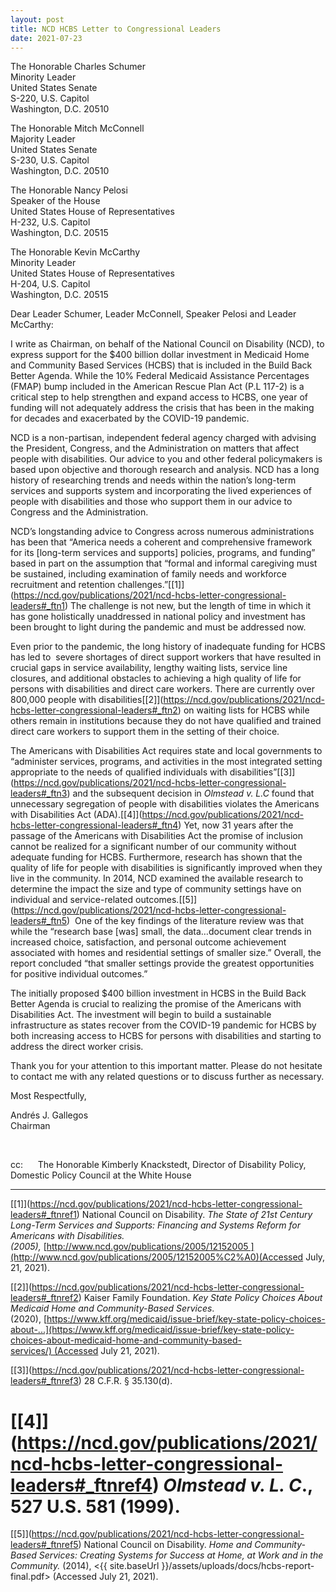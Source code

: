 ```yaml
---
layout: post
title: NCD HCBS Letter to Congressional Leaders
date: 2021-07-23
---
```

The Honorable Charles Schumer\
Minority Leader\
United States Senate\
S-220, U.S. Capitol\
Washington, D.C. 20510

The Honorable Mitch McConnell\
Majority Leader\
United States Senate\
S-230, U.S. Capitol\
Washington, D.C. 20510

The Honorable Nancy Pelosi\
Speaker of the House\
United States House of Representatives\
H-232, U.S. Capitol\
Washington, D.C. 20515

The Honorable Kevin McCarthy\
Minority Leader\
United States House of Representatives\
H-204, U.S. Capitol\
Washington, D.C. 20515

Dear Leader Schumer, Leader McConnell, Speaker Pelosi and Leader McCarthy:

I write as Chairman, on behalf of the National Council on Disability (NCD), to express support for the $400 billion dollar investment in Medicaid Home and Community Based Services (HCBS) that is included in the Build Back Better Agenda. While the 10% Federal Medicaid Assistance Percentages (FMAP) bump included in the American Rescue Plan Act (P.L 117-2) is a critical step to help strengthen and expand access to HCBS, one year of funding will not adequately address the crisis that has been in the making for decades and exacerbated by the COVID-19 pandemic.

NCD is a non-partisan, independent federal agency charged with advising the President, Congress, and the Administration on matters that affect people with disabilities. Our advice to you and other federal policymakers is based upon objective and thorough research and analysis. NCD has a long history of researching trends and needs within the nation’s long-term services and supports system and incorporating the lived experiences of people with disabilities and those who support them in our advice to Congress and the Administration.

NCD’s longstanding advice to Congress across numerous administrations has been that “America needs a coherent and comprehensive framework for its \[long-term services and supports] policies, programs, and funding” based in part on the assumption that “formal and informal caregiving must be sustained, including examination of family needs and workforce recruitment and retention challenges.”[\[1]](https://ncd.gov/publications/2021/ncd-hcbs-letter-congressional-leaders#_ftn1) The challenge is not new, but the length of time in which it has gone holistically unaddressed in national policy and investment has been brought to light during the pandemic and must be addressed now.

Even prior to the pandemic, the long history of inadequate funding for HCBS has led to  severe shortages of direct support workers that have resulted in crucial gaps in service availability, lengthy waiting lists, service line closures, and additional obstacles to achieving a high quality of life for persons with disabilities and direct care workers. There are currently over 800,000 people with disabilities[\[2]](https://ncd.gov/publications/2021/ncd-hcbs-letter-congressional-leaders#_ftn2) on waiting lists for HCBS while others remain in institutions because they do not have qualified and trained direct care workers to support them in the setting of their choice.

The Americans with Disabilities Act requires state and local governments to “administer services, programs, and activities in the most integrated setting appropriate to the needs of qualified individuals with disabilities”[\[3]](https://ncd.gov/publications/2021/ncd-hcbs-letter-congressional-leaders#_ftn3) and the subsequent decision in *Olmstead v. L.C* found that unnecessary segregation of people with disabilities violates the Americans with Disabilities Act (ADA).[\[4]](https://ncd.gov/publications/2021/ncd-hcbs-letter-congressional-leaders#_ftn4) Yet, now 31 years after the passage of the Americans with Disabilities Act the promise of inclusion cannot be realized for a significant number of our community without adequate funding for HCBS. Furthermore, research has shown that the quality of life for people with disabilities is significantly improved when they live in the community. In 2014, NCD examined the available research to determine the impact the size and type of community settings have on individual and service-related outcomes.[\[5]](https://ncd.gov/publications/2021/ncd-hcbs-letter-congressional-leaders#_ftn5)  One of the key findings of the literature review was that while the “research base \[was] small, the data…document clear trends in increased choice, satisfaction, and personal outcome achievement associated with homes and residential settings of smaller size.” Overall, the report concluded “that smaller settings provide the greatest opportunities for positive individual outcomes.”

The initially proposed $400 billion investment in HCBS in the Build Back Better Agenda is crucial to realizing the promise of the Americans with Disabilities Act. The investment will begin to build a sustainable infrastructure as states recover from the COVID-19 pandemic for HCBS by both increasing access to HCBS for persons with disabilities and starting to address the direct worker crisis.

Thank you for your attention to this important matter. Please do not hesitate to contact me with any related questions or to discuss further as necessary.

Most Respectfully,

Andrés J. Gallegos\
Chairman

 

cc:      The Honorable Kimberly Knackstedt, Director of Disability Policy, Domestic Policy Council at the White House



- - -

[\[1]](https://ncd.gov/publications/2021/ncd-hcbs-letter-congressional-leaders#_ftnref1) National Council on Disability. *The State of 21st Century Long-Term Services and Supports: Financing and Systems Reform for Americans with Disabilities. (2005),* [http://www.ncd.gov/publications/2005/12152005 ](http://www.ncd.gov/publications/2005/12152005%C2%A0)(Accessed July, 21, 2021).

[\[2]](https://ncd.gov/publications/2021/ncd-hcbs-letter-congressional-leaders#_ftnref2) Kaiser Family Foundation. *Key State Policy Choices About Medicaid Home and Community-Based Services*. (2020), [https://www.kff.org/medicaid/issue-brief/key-state-policy-choices-about-...](https://www.kff.org/medicaid/issue-brief/key-state-policy-choices-about-medicaid-home-and-community-based-services/) (Accessed July 21, 2021).

[\[3]](https://ncd.gov/publications/2021/ncd-hcbs-letter-congressional-leaders#_ftnref3) 28 C.F.R. § 35.130(d).

# [\[4]](https://ncd.gov/publications/2021/ncd-hcbs-letter-congressional-leaders#_ftnref4) *Olmstead v. L. C*., 527 U.S. 581 (1999).

[\[5]](https://ncd.gov/publications/2021/ncd-hcbs-letter-congressional-leaders#_ftnref5) National Council on Disability. *Home and Community-Based Services: Creating Systems for Success at Home, at Work and in the Community.* (2014), <{{ site.baseUrl }}/assets/uploads/docs/hcbs-report-final.pdf> (Accessed July 21, 2021).
